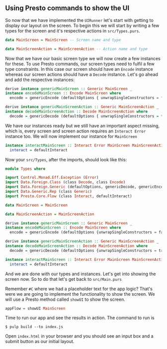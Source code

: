 ## Using Presto commands to show the UI

So now that we have implemented the `UIRunner` let's start with getting to display our layout on the screen. To begin this we will start by writing a few types for the screen and it's respective actions in `src/Types.purs`.

```haskell
data MainScreen = MainScreen -- Screen name and type

data MainScreenAction = MainScreenAction -- Action name and type
```

Now that we have our basic screen type we will now create a few instances for these. To use Presto commands, our screen types need to fulfil a few type constraints. In this case our screen should have an `Encode` instance whereas our screen actions should have a `Decode` instance. Let's go ahead and add the respective instances:

```haskell
derive instance genericMainScreen :: Generic MainScreen _
instance encodeMainScreen :: Encode MainScreen where
  encode = genericEncode (defaultOptions { unwrapSingleConstructors = false })

derive instance genericMainScreenAction :: Generic MainScreenAction _
instance decodeMainScreenAction :: Decode MainScreenAction where
  decode = genericDecode (defaultOptions { unwrapSingleConstructors = true })
```

We have our instances ready but we still have an important aspect missing, which is, every screen and screen action requires an `Interact Error` instance too. We will now implement our instance for `MainScreen`

```haskell
instance interactMainScreen :: Interact Error MainScreen MainScreenAction where
  interact = defaultInteract
```

Now your `src/Types`, after the imports, should look like this:

```haskell
module Types where

import Control.Monad.Eff.Exception (Error)
import Data.Foreign.Class (class Decode, class Encode)
import Data.Foreign.Generic (defaultOptions, genericDecode, genericEncode)
import Data.Generic.Rep (class Generic)
import Presto.Core.Flow (class Interact, defaultInteract)

data MainScreen = MainScreen

data MainScreenAction = MainScreenAction

derive instance genericMainScreen :: Generic MainScreen _
instance encodeMainScreen :: Encode MainScreen where
  encode = genericEncode (defaultOptions {unwrapSingleConstructors = false})

derive instance genericMainScreenAction :: Generic MainScreenAction _
instance decodeMainScreenAction :: Decode MainScreenAction where
  decode = genericDecode (defaultOptions {unwrapSingleConstructors = true})

instance interactMainScreen :: Interact Error MainScreen MainScreenAction where
  interact = defaultInteract
```

And we are done with our types and instances. Let's get into showing the screen now. So to do that let's get back to `src/Main.purs`

Remember `#C` where we had a placeholder text for the app logic? That's were we are going to implement the functionality to show the screen. We will use a Presto method called `showUI` to show the screen.

```haskell
appFlow = showUI MainScreen
```

Time to run our app and see the results in action. The command to run is

```
$ pulp build --to index.js
```

Open `index.html` in your browser and you should see an input box and a submit button as our initial layout.

